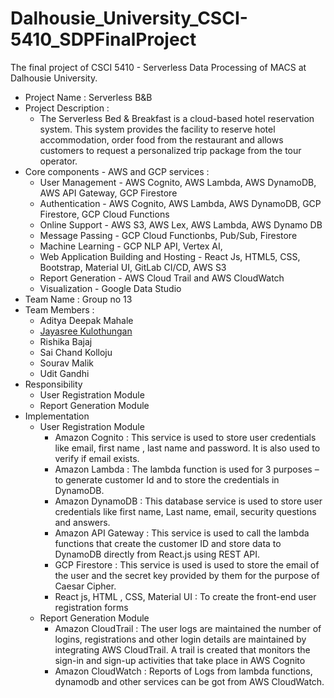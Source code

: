 # Dalhousie_University_CSCI-5410_SDPFinalProject

The final project of CSCI 5410 - Serverless Data Processing of MACS at Dalhousie University.

- Project Name : Serverless B&B
- Project Description :
  - The Serverless Bed & Breakfast is a cloud-based hotel reservation system. This system provides the facility to reserve hotel accommodation, order food from the restaurant and allows customers to request a personalized trip package from the tour operator.
- Core components - AWS and GCP services :
  - User Management - AWS Cognito, AWS Lambda, AWS DynamoDB, AWS API Gateway, GCP Firestore
  - Authentication - AWS Cognito, AWS Lambda, AWS DynamoDB, GCP Firestore, GCP Cloud Functions
  - Online Support - AWS S3, AWS Lex, AWS Lambda, AWS Dynamo DB
  - Message Passing - GCP Cloud Functionbs, Pub/Sub, Firestore
  - Machine Learning - GCP NLP API, Vertex AI,
  - Web Application Building and Hosting - React Js, HTML5, CSS, Bootstrap, Material UI, GitLab CI/CD, AWS S3
  - Report Generation - AWS Cloud Trail and AWS CloudWatch
  - Visualization - Google Data Studio
- Team Name : Group no 13
- Team Members :
  - Aditya Deepak Mahale
  - [Jayasree Kulothungan](jayasreekulothungan@gmail.com)
  - Rishika Bajaj
  - Sai Chand Kolloju
  - Sourav Malik
  - Udit Gandhi
- Responsibility
  - User Registration Module
  - Report Generation Module
- Implementation
  - User Registration Module
    - Amazon Cognito : This service is used to store user credentials like email, first name , last name and password. It is also used to verify if email exists.
    - Amazon Lambda : The lambda function is used for 3 purposes – to generate customer Id and to store the credentials in DynamoDB.
    - Amazon DynamoDB : This database service is used to store user credentials like first name, Last name, email, security questions and answers.
    - Amazon API Gateway : This service is used to call the lambda functions that create the customer ID and store data to DynamoDB directly from React.js using REST API.
    - GCP Firestore : This service is used is used to store the email of the user and the secret key provided by them for the purpose of Caesar Cipher.
    - React js, HTML , CSS, Material UI : To create the front-end user registration forms
  - Report Generation Module
    - Amazon CloudTrail : The user logs are maintained the number of logins, registrations and other login details are maintained by integrating AWS CloudTrail. A trail is created that monitors the sign-in and sign-up activities that take place in AWS Cognito
    - Amazon CloudWatch : Reports of Logs from lambda functions, dynamodb and other services can be got from AWS CloudWatch.
